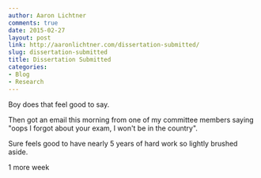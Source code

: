 ```yaml
---
author: Aaron Lichtner
comments: true
date: 2015-02-27
layout: post
link: http://aaronlichtner.com/dissertation-submitted/
slug: dissertation-submitted
title: Dissertation Submitted
categories:
- Blog
- Research
---
```


Boy does that feel good to say.

Then got an email this morning from one of my committee members saying "oops I forgot about your exam, I won't be in the country". 

Sure feels good to have nearly 5 years of hard work so lightly brushed aside. 

1 more week
